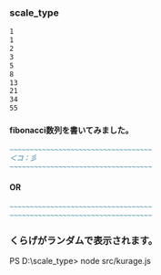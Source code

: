 ### scale_type

```markdown
1
1
2
3
5
8
13
21
34
55
```

#### fibonacci数列を書いてみました。

```markdown
~~~~~~~~~~~~~~~~~~~~~~~~~~~~~~~~~~~
＜コ：彡
~~~~~~~~~~~~~~~~~~~~~~~~~~~~~~~~~~~
```

#### OR

```markdown
~~~~~~~~~~~~~~~~~~~~~~~~~~~~~~~~~~~
~~~~~~~~~~~~~~~~~~~~~~~~~~~~~~~~~~~
```

### くらげがランダムで表示されます。

PS D:\scale_type> node src/kurage.js

